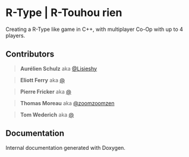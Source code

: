 # R-Type | R-Touhou rien

Creating a R-Type like game in C++, with multiplayer Co-Op with up to 4 players.

## Contributors

> **Aurélien Schulz** aka [@Lisieshy](https://github.com/Lisieshy)

> **Eliott Ferry** aka [@](https://github.com/)

> **Pierre Fricker** aka [@](https://github.com/)

> **Thomas Moreau** aka [@zoomzoomzen](https://github.com/zoomzoomzen)

> **Tom Wederich** aka [@](https://github.com/)

## Documentation

Internal documentation generated with Doxygen.

